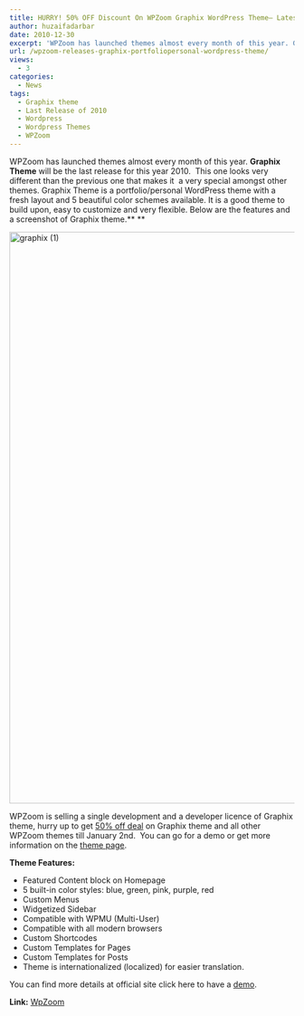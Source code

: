 ```yaml
---
title: HURRY! 50% OFF Discount On WPZoom Graphix WordPress Theme– Latest 2010 Release
author: huzaifadarbar
date: 2010-12-30
excerpt: 'WPZoom has launched themes almost every month of this year. Graphix Theme will be the last release for this year 2010.  This one looks very different than the previous one that makes it  a very special amongst other themes. Graphix Theme is a portfolio/personal WordPress theme with a fresh layout...'
url: /wpzoom-releases-graphix-portfoliopersonal-wordpress-theme/
views:
  - 3
categories:
  - News
tags:
  - Graphix theme
  - Last Release of 2010
  - Wordpress
  - Wordpress Themes
  - WPZoom
---
```

WPZoom has launched themes almost every month of this year. **Graphix Theme** will be the last release for this year 2010.  This one looks very different than the previous one that makes it  a very special amongst other themes. Graphix Theme is a portfolio/personal WordPress theme with a fresh layout and 5 beautiful color schemes available. It is a good theme to build upon, easy to customize and very flexible. Below are the features and a screenshot of Graphix theme.** **

[<img class="wp-image-50108" style="padding-left: 0px;padding-right: 0px;padding-top: 0px;border: 0px" src="http://cdn.devilsworkshop.org/files/2010/12/graphix-1_thumb.jpg" border="0" alt="graphix (1)" width="604" height="1010" />][1]

WPZoom is selling a single development and a developer licence of Graphix theme, hurry up to get <a href="http://rt.cx/wpzoom/" onclick="_gaq.push(['_trackEvent', 'outbound-article', 'http://rt.cx/wpzoom/', '50% off  deal']);" >50% off deal</a> on Graphix theme and all other WPZoom themes till January 2nd.  You can go for a demo or get more information on the <a href="http://rt.cx/wpzoom/" onclick="_gaq.push(['_trackEvent', 'outbound-article', 'http://rt.cx/wpzoom/', 'theme  page']);" >theme page</a>.

**Theme Features:**

  * Featured Content block on Homepage
  * 5 built-in color styles: blue, green, pink, purple, red
  * Custom Menus
  * Widgetized Sidebar
  * Compatible with WPMU (Multi-User)
  * Compatible with all modern browsers
  * Custom Shortcodes
  * Custom Templates for Pages
  * Custom Templates for Posts
  * Theme is internationalized (localized) for easier translation.

You can find more details at official site click here to have a <a href="http://rt.cx/wpzoom" onclick="_gaq.push(['_trackEvent', 'outbound-article', 'http://rt.cx/wpzoom', 'demo']);" >demo</a>.

**Link:** <a href="http://rt.cx/wpzoom" onclick="_gaq.push(['_trackEvent', 'outbound-article', 'http://rt.cx/wpzoom', 'WpZoom']);" >WpZoom</a>

 [1]: http://cdn.devilsworkshop.org/files/2010/12/graphix-1.jpg
